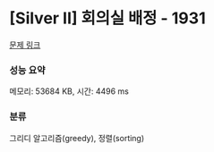 # [Silver II] 회의실 배정 - 1931 

[문제 링크](https://www.acmicpc.net/problem/1931) 

### 성능 요약

메모리: 53684 KB, 시간: 4496 ms

### 분류

그리디 알고리즘(greedy), 정렬(sorting)

